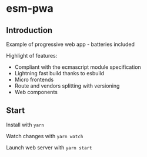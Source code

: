 # esm-pwa
## Introduction
Example of progressive web app - batteries included

Highlight of features:
- Compliant with the ecmascript module specification
- Lightning fast build thanks to esbuild
- Micro frontends
- Route and vendors splitting with versioning
- Web components

## Start

Install with `yarn`

Watch changes with `yarn watch`

Launch web server with `yarn start`



